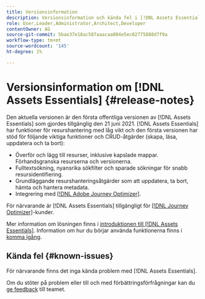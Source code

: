 ```yaml
---
title: Versionsinformation
description: Versionsinformation och kända fel i [!DNL Assets Essentials]
role: User,Leader,Administrator,Architect,Developer
contentOwner: AG
source-git-commit: 5bae37e18ac587aaacaa004e5ec02775888d7f9a
workflow-type: tm+mt
source-wordcount: '145'
ht-degree: 1%

---
```



# Versionsinformation om [!DNL Assets Essentials] {#release-notes}

Den aktuella versionen är den första offentliga versionen av [!DNL Assets Essentials] som gjordes tillgänglig den 21 juni 2021. [!DNL Assets Essentials] har funktioner för resurshantering med låg vikt och den första versionen har stöd för följande viktiga funktioner och CRUD-åtgärder (skapa, läsa, uppdatera och ta bort):

* Överför och lägg till resurser, inklusive kapslade mappar. Förhandsgranska resurserna och versionerna.
* Fulltextsökning, nyansrika sökfilter och sparade sökningar för snabb resursidentifiering.
* Grundläggande resurshanteringsåtgärder som att uppdatera, ta bort, hämta och hantera metadata.
* Integrering med [[!DNL Adobe Journey Optimizer]](https://experienceleague.adobe.com/docs/journey-optimizer/using/create-messages/assets-essentials.html).

För närvarande är [!DNL Assets Essentials] tillgängligt för [[!DNL Journey Optimizer]](https://experienceleague.adobe.com/docs/journey-optimizer.html)-kunder.

Mer information om lösningen finns i [introduktionen till [!DNL Assets Essentials]](introduction.md). Information om hur du börjar använda funktionerna finns i [komma igång](/help/get-started.md).

## Kända fel {#known-issues}

För närvarande finns det inga kända problem med [!DNL Assets Essentials].

<!--
* Use assets that do not have whitespace in the file names. The replies to comments do not work for such assets.
-->

Om du stöter på problem eller till och med förbättringsförfrågningar kan du [ge feedback](#provide-feedback) till teamet.
